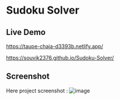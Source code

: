 # Sudoku Solver

## Live Demo
https://taupe-chaja-d3393b.netlify.app/

https://souvik2376.github.io/Sudoku-Solver/

## Screenshot
Here project screenshot :
![image](https://github.com/user-attachments/assets/2eac8e80-3e6a-4b9a-8f86-18a577239aa7)

